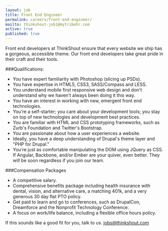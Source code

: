 ```yaml
---
layout: job
title: Front End Engineer
permalink: careers/front-end-engineer/
mailto: thinkshout-job1@mytribehr.com
active: true
published: true
---
```

Front end developers at ThinkShout ensure that every website we ship has a gorgeous, accessible theme. Our front end developers take great pride in their craft and their tools.

###Qualifications:
- You have expert familiarity with Photoshop (slicing up PSDs).
- You have expertise in HTML5, CSS3, SASS/Compass and LESS.
- You understand mobile first responsive web design and don't understand why we haven't always been doing it this way.
- You have an interest in working with new, emergent front end technologies.
- You're a self-starter; you care about your development tools; you stay on top of new technologies and development best practices.
- You are familiar with HTML and CSS prototyping frameworks, such as Zurb's Foundation and Twitter's Bootstrap.
- You are passionate about how a user experiences a website.
- Ideally, you have a deep understanding of Drupal's theme layer and "PHP for Drupal."
- You're just as comfortable manipulating the DOM using JQuery as CSS. If Angular, Backbone, and/or Ember are your quiver, even better. They will be soon regardless if you join our team.

###Compensation Packages
- A competitive salary.
- Comprehensive benefits package including health insurance with dental, vision, and alternative care, a matching 401k, and a very generous 30 day flat PTO policy.
- Get paid to learn and go to conferences, such as DrupalCon, Dreamforce and the Nonprofit Technology Conference.
- A focus on work/life balance, including a flexible office hours policy.

If this sounds like a good fit for you, talk to us. <jobs@thinkshout.com>

